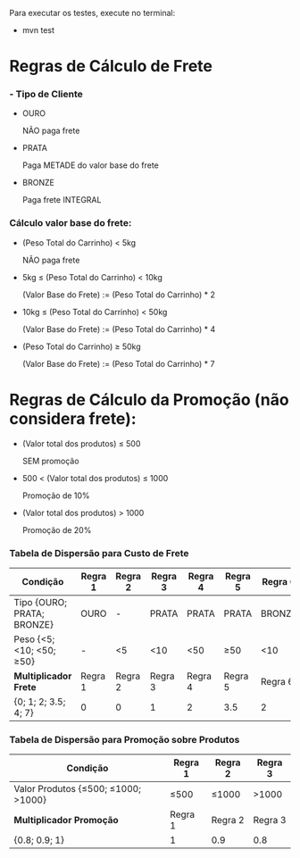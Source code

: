 Para executar os testes, execute no terminal:
- mvn test



# Regras de Cálculo de Frete

### - Tipo de Cliente

- OURO

  NÃO paga frete


- PRATA

  Paga METADE do valor base do frete


- BRONZE

  Paga frete INTEGRAL

### Cálculo valor base do frete:

- (Peso Total do Carrinho) < 5kg

  NÃO paga frete


- 5kg ≤ (Peso Total do Carrinho) < 10kg

  (Valor Base do Frete) := (Peso Total do Carrinho) * 2


- 10kg ≤ (Peso Total do Carrinho) < 50kg

  (Valor Base do Frete) := (Peso Total do Carrinho) * 4


- (Peso Total do Carrinho) ≥ 50kg

  (Valor Base do Frete) := (Peso Total do Carrinho) * 7

# Regras de Cálculo da Promoção (não considera frete):

- (Valor total dos produtos) ≤ 500

  SEM promoção


- 500 < (Valor total dos produtos) ≤ 1000

  Promoção de 10%


- (Valor total dos produtos) > 1000

  Promoção de 20%






### Tabela de Dispersão para Custo de Frete

| **Condição**               | Regra 1 | Regra 2 | Regra 3 | Regra 4 | Regra 5 | Regra 6 | Regra 7 | Regra 8 |
|----------------------------|---------|---------|---------|---------|---------|---------|---------|---------|
| Tipo {OURO; PRATA; BRONZE} | OURO    | -       | PRATA   | PRATA   | PRATA   | BRONZE  | BRONZE  | BRONZE  |
| Peso {<5; <10; <50; ≥50}   | -       | <5      | <10     | <50     | ≥50     | <10     | <50     | ≥50     |
| **Multiplicador Frete**    | Regra 1 | Regra 2 | Regra 3 | Regra 4 | Regra 5 | Regra 6 | Regra 7 | Regra 8 |
| {0; 1; 2; 3.5; 4; 7}       | 0       | 0       | 1       | 2       | 3.5     | 2       | 4       | 7       |


### Tabela de Dispersão para Promoção sobre Produtos

| **Condição**                        | Regra 1 | Regra 2 | Regra 3 |
|-------------------------------------|---------|---------|---------|
| Valor Produtos {≤500; ≤1000; >1000} | ≤500    | ≤1000   | >1000   |
| **Multiplicador Promoção**          | Regra 1 | Regra 2 | Regra 3 |
| {0.8; 0.9; 1}                       | 1       | 0.9     | 0.8     |